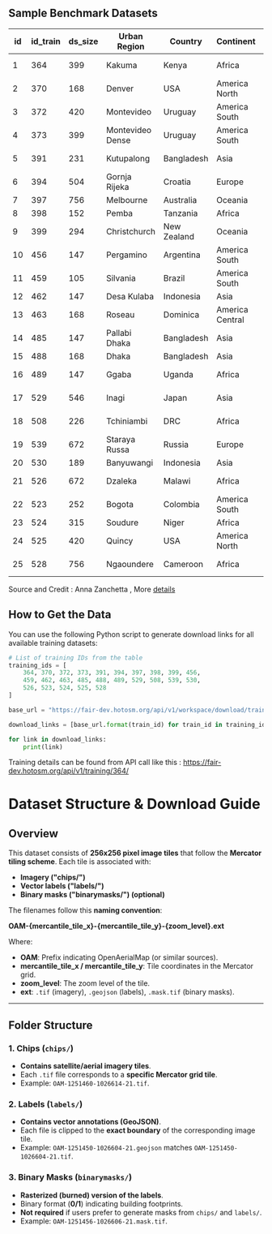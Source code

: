 ## Sample Benchmark Datasets 

| id  | id_train | ds_size | Urban Region       | Country      | Continent      | Urban Type     | Density | Roof Type  | Download |
|---- |---------|--------|------------------|-------------|--------------|-------------|---------|----------|-----------|
| 1   | 364     | 399    | Kakuma           | Kenya       | Africa       | Refugee Camp | Sparse  | Metal    | [Download](https://fair-dev.hotosm.org/api/v1/workspace/download/training_364/preprocessed/preprocessed.tar.xz/) |
| 2   | 370     | 168    | Denver           | USA         | America North | Peri-Urban   | Grid    | Shingles | [Download](https://fair-dev.hotosm.org/api/v1/workspace/download/training_370/preprocessed/preprocessed.tar.xz/) |
| 3   | 372     | 420    | Montevideo       | Uruguay     | America South | Urban        | Grid    | Cement   | [Download](https://fair-dev.hotosm.org/api/v1/workspace/download/training_372/preprocessed/preprocessed.tar.xz/) |
| 4   | 373     | 399    | Montevideo Dense | Uruguay     | America South | Urban        | Dense   | Cement   | [Download](https://fair-dev.hotosm.org/api/v1/workspace/download/training_373/preprocessed/preprocessed.tar.xz/) |
| 5   | 391     | 231    | Kutupalong       | Bangladesh  | Asia         | Refugee Camp | Dense   | Mixed    | [Download](https://fair-dev.hotosm.org/api/v1/workspace/download/training_391/preprocessed/preprocessed.tar.xz/) |
| 6   | 394     | 504    | Gornja Rijeka    | Croatia     | Europe       | Rural        | Sparse  | Shingles | [Download](https://fair-dev.hotosm.org/api/v1/workspace/download/training_394/preprocessed/preprocessed.tar.xz/) |
| 7   | 397     | 756    | Melbourne        | Australia   | Oceania      | Urban        | Grid    | Cement   | [Download](https://fair-dev.hotosm.org/api/v1/workspace/download/training_397/preprocessed/preprocessed.tar.xz/) |
| 8   | 398     | 152    | Pemba            | Tanzania    | Africa       | Rural        | Sparse  | Metal    | [Download](https://fair-dev.hotosm.org/api/v1/workspace/download/training_398/preprocessed/preprocessed.tar.xz/) |
| 9   | 399     | 294    | Christchurch     | New Zealand | Oceania      | Peri-Urban   | Sparse  | Shingles | [Download](https://fair-dev.hotosm.org/api/v1/workspace/download/training_399/preprocessed/preprocessed.tar.xz/) |
| 10  | 456     | 147    | Pergamino        | Argentina   | America South | Peri-Urban   | Grid    | Mixed    | [Download](https://fair-dev.hotosm.org/api/v1/workspace/download/training_456/preprocessed/preprocessed.tar.xz/) |
| 11  | 459     | 105    | Silvania         | Brazil      | America South | Rural        | Sparse  | Shingles | [Download](https://fair-dev.hotosm.org/api/v1/workspace/download/training_459/preprocessed/preprocessed.tar.xz/) |
| 12  | 462     | 147    | Desa Kulaba     | Indonesia   | Asia         | Rural        | Sparse  | Metal    | [Download](https://fair-dev.hotosm.org/api/v1/workspace/download/training_462/preprocessed/preprocessed.tar.xz/) |
| 13  | 463     | 168    | Roseau          | Dominica    | America Central | Peri-Urban   | Sparse  | Mixed    | [Download](https://fair-dev.hotosm.org/api/v1/workspace/download/training_463/preprocessed/preprocessed.tar.xz/) |
| 14  | 485     | 147    | Pallabi Dhaka   | Bangladesh  | Asia         | Urban        | Dense   | Mixed    | [Download](https://fair-dev.hotosm.org/api/v1/workspace/download/training_485/preprocessed/preprocessed.tar.xz/) |
| 15  | 488     | 168    | Dhaka           | Bangladesh  | Asia         | Urban        | Dense   | Mixed    | [Download](https://fair-dev.hotosm.org/api/v1/workspace/download/training_488/preprocessed/preprocessed.tar.xz/) |
| 16  | 489     | 147    | Ggaba           | Uganda      | Africa       | Peri-Urban   | Dense   | Mixed    | [Download](https://fair-dev.hotosm.org/api/v1/workspace/download/training_489/preprocessed/preprocessed.tar.xz/) |
| 17  | 529     | 546    | Inagi           | Japan       | Asia         | Peri-Urban   | Sparse  | Mixed    | [Download](https://fair-dev.hotosm.org/api/v1/workspace/download/training_529/preprocessed/preprocessed.tar.xz/) |
| 18  | 508     | 226    | Tchiniambi      | DRC         | Africa       | Peri-Urban   | Dense   | Metal    | [Download](https://fair-dev.hotosm.org/api/v1/workspace/download/training_508/preprocessed/preprocessed.tar.xz/) |
| 19  | 539     | 672    | Staraya Russa   | Russia      | Europe       | Rural        | Sparse  | Mixed    | [Download](https://fair-dev.hotosm.org/api/v1/workspace/download/training_539/preprocessed/preprocessed.tar.xz/) |
| 20  | 530     | 189    | Banyuwangi      | Indonesia   | Asia         | Urban        | Dense   | Shingles | [Download](https://fair-dev.hotosm.org/api/v1/workspace/download/training_530/preprocessed/preprocessed.tar.xz/) |
| 21  | 526     | 672    | Dzaleka         | Malawi      | Africa       | Refugee Camp | Dense   | Metal    | [Download](https://fair-dev.hotosm.org/api/v1/workspace/download/training_526/preprocessed/preprocessed.tar.xz/) |
| 22  | 523     | 252    | Bogota          | Colombia    | America South | Urban        | Grid    | Mixed    | [Download](https://fair-dev.hotosm.org/api/v1/workspace/download/training_523/preprocessed/preprocessed.tar.xz/) |
| 23  | 524     | 315    | Soudure         | Niger       | Africa       | Rural        | Dense   | Mixed    | [Download](https://fair-dev.hotosm.org/api/v1/workspace/download/training_524/preprocessed/preprocessed.tar.xz/) |
| 24  | 525     | 420    | Quincy          | USA         | America North | Peri-Urban   | Grid    | Shingles | [Download](https://fair-dev.hotosm.org/api/v1/workspace/download/training_525/preprocessed/preprocessed.tar.xz/) |
| 25  | 528     | 756    | Ngaoundere      | Cameroon    | Africa       | Peri-Urban   | Grid    | Metal    | [Download](https://fair-dev.hotosm.org/api/v1/workspace/download/training_528/preprocessed/preprocessed.tar.xz/) |

Source and Credit : Anna Zanchetta , More [details](./training_datasets.csv)


## **How to Get the Data**

You can use the following Python script to generate download links for all available training datasets:

```python
# List of training IDs from the table
training_ids = [
    364, 370, 372, 373, 391, 394, 397, 398, 399, 456, 
    459, 462, 463, 485, 488, 489, 529, 508, 539, 530, 
    526, 523, 524, 525, 528
]

base_url = "https://fair-dev.hotosm.org/api/v1/workspace/download/training_{}/preprocessed/preprocessed.tar.xz/"

download_links = [base_url.format(train_id) for train_id in training_ids]

for link in download_links:
    print(link)
```

Training details can be found from API call like this : https://fair-dev.hotosm.org/api/v1/training/364/ 

 
# **Dataset Structure & Download Guide**

## **Overview**
This dataset consists of **256x256 pixel image tiles** that follow the **Mercator tiling scheme**. Each tile is associated with:
- **Imagery ("chips/")**
- **Vector labels ("labels/")**
- **Binary masks ("binarymasks/") (optional)**

The filenames follow this **naming convention**:

**OAM-{mercantile_tile_x}-{mercantile_tile_y}-{zoom_level}.ext**

Where:
- **OAM**: Prefix indicating OpenAerialMap (or similar sources).
- **mercantile_tile_x / mercantile_tile_y**: Tile coordinates in the Mercator grid.
- **zoom_level**: The zoom level of the tile.
- **ext**: `.tif` (imagery), `.geojson` (labels), `.mask.tif` (binary masks).

---

## **Folder Structure**


### **1. Chips (`chips/`)**
- **Contains satellite/aerial imagery tiles**.
- Each `.tif` file corresponds to a **specific Mercator grid tile**.
- Example: `OAM-1251460-1026614-21.tif`.

### **2. Labels (`labels/`)**
- **Contains vector annotations (GeoJSON)**.
- Each file is clipped to the **exact boundary** of the corresponding image tile.
- Example: `OAM-1251450-1026604-21.geojson` matches `OAM-1251450-1026604-21.tif`.

### **3. Binary Masks (`binarymasks/`)**
- **Rasterized (burned) version of the labels**.
- Binary format (**0/1**) indicating building footprints.
- **Not required** if users prefer to generate masks from `chips/` and `labels/`.
- Example: `OAM-1251456-1026606-21.mask.tif`.

